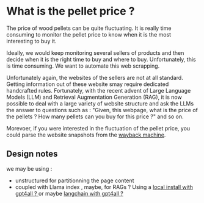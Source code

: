 # What is the pellet price ?

The price of wood pellets can be quite fluctuating. It is really time consuming to monitor the pellet price to know when it is the most interesting to buy it.

Ideally, we would keep monitoring several sellers of products and then decide when it is the right time to buy and where to buy. Unfortunately, this is time consuming. We want to automate this web scrapping. 

Unfortunately again, the websites of the sellers are not at all standard. Getting information out of these website smay require dedicated handcrafted rules. Fortunately, with the recent advent of Large Language Models (LLM) and Retrieval Augmentation Generation (RAG), it is now possible to deal with a large variety of website structure and ask the LLMs the answer to questions such as : "Given, this webpage, what is the price of the pellets ? How many pellets can you buy for this price ?" and so on.

Morevoer, if you were interested in the fluctuation of the pellet price, you could parse the website snapshots from the [wayback machine](https://web.archive.org/). 

## Design notes

we may be using :

- unstructured for partitionning the page content
- coupled with Llama index , maybe, for RAGs ? Using a [local install with gpt4all ? ](https://colab.research.google.com/drive/16QMQePkONNlDpgiltOi7oRQgmB8dU5fl?usp=sharing) or maybe [langchain with gpt4all ?](https://python.langchain.com/docs/integrations/llms/gpt4all.html)
